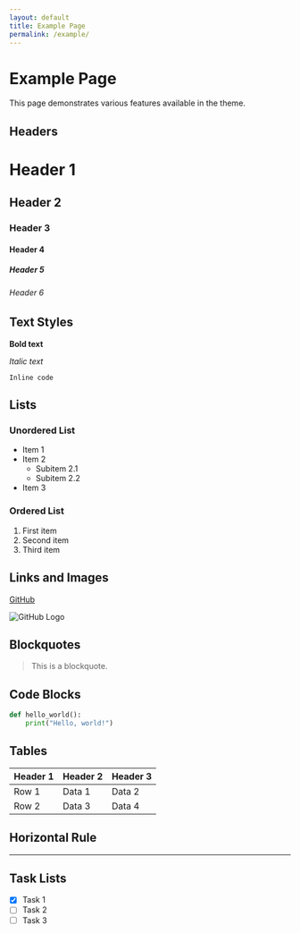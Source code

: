 ```yaml
---
layout: default
title: Example Page
permalink: /example/
---
```


# Example Page

This page demonstrates various features available in the theme.

## Headers

# Header 1
## Header 2
### Header 3
#### Header 4
##### Header 5
###### Header 6

## Text Styles

**Bold text**

_Italic text_

`Inline code`

## Lists

### Unordered List

- Item 1
- Item 2
  - Subitem 2.1
  - Subitem 2.2
- Item 3

### Ordered List

1. First item
2. Second item
3. Third item

## Links and Images

[GitHub](https://github.com)

![GitHub Logo](https://github.githubassets.com/images/modules/logos_page/GitHub-Mark.png)

## Blockquotes

> This is a blockquote.

## Code Blocks

```python
def hello_world():
    print("Hello, world!")
```

## Tables

| Header 1 | Header 2 | Header 3 |
|----------|----------|----------|
| Row 1    | Data 1   | Data 2   |
| Row 2    | Data 3   | Data 4   |

## Horizontal Rule

---

## Task Lists

- [x] Task 1
- [ ] Task 2
- [ ] Task 3
